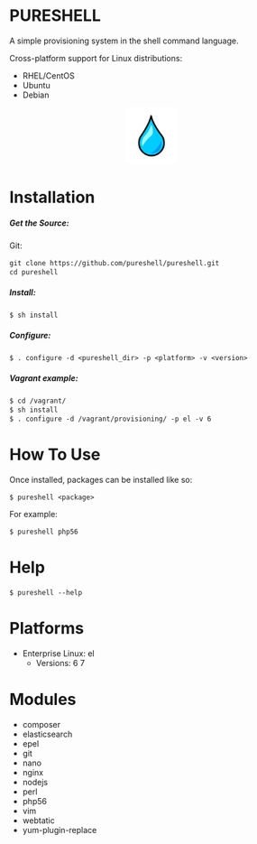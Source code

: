 PURESHELL
=========

A simple provisioning system in the shell command language.

Cross-platform support for Linux distributions:

- RHEL/CentOS
- Ubuntu
- Debian

<p align="center">
    <img src="https://github.com/ericmdev/pureshell/blob/master/logo.png?raw=true" height="100px" />
</p>

# Installation


##### Get the Source:

Git:

    git clone https://github.com/pureshell/pureshell.git
    cd pureshell

##### Install:

    $ sh install

##### Configure:

    $ . configure -d <pureshell_dir> -p <platform> -v <version>

##### Vagrant example:

    $ cd /vagrant/
    $ sh install
    $ . configure -d /vagrant/provisioning/ -p el -v 6

# How To Use

Once installed, packages can be installed like so:

    $ pureshell <package>

For example:

    $ pureshell php56


# Help

    $ pureshell --help


# Platforms

- Enterprise Linux: el
    - Versions:
        6
        7

# Modules

- composer
- elasticsearch
- epel
- git
- nano
- nginx
- nodejs
- perl
- php56
- vim
- webtatic
- yum-plugin-replace